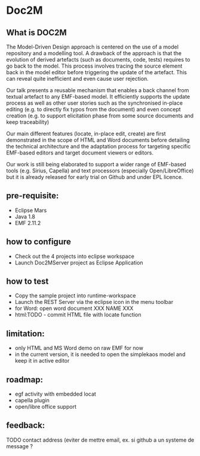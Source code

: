 # Doc2M

## What is DOC2M 

The Model-Driven Design approach is centered on the use of a model repository and a modelling tool. A drawback of the approach is that the evolution of derived artefacts (such as documents, code, tests) requires to go back to the model. This process involves tracing the source element back in the model editor before triggering the update of the artefact. This can reveal quite inefficient and even cause user rejection.

Our talk presents a reusable mechanism that enables a back channel from textual artefact to any EMF-based model. It efficiently supports the update process as well as other user stories such as the synchronised in-place editing (e.g. to directly fix typos from the document) and even concept creation (e.g. to support elicitation phase from some source documents and keep traceability)

Our main different features (locate, in-place edit, create) are first demonstrated in the scope of HTML and Word documents before detailing the technical architecture and the adaptation process for targeting specific EMF-based editors and target document viewers or editors.

Our work is still being elaborated to support a wider range of EMF-based tools (e.g. Sirius, Capella) and text processors (especially Open/LibreOffice) but it is already released for early trial on Github and under EPL licence.

## pre-requisite: 

* Eclipse Mars
* Java 1.8
* EMF 2.11.2

## how to configure

* Check out the 4 projects into eclipse workspace
* Launch Doc2MServer project as Eclipse Application

## how to test

* Copy the sample project into runtime-workspace
* Launch the REST Server via the eclipse icon in the menu toolbar
* for Word: open word document XXX NAME XXX
* html:TODO - commit HTML file with locate function

## limitation: 

* only HTML and MS Word demo on raw EMF for now
* in the current version, it is needed to open the simplekaos model and keep it in active editor

## roadmap:

* egf activity with embedded locat
* capella plugin
* open/libre office support

## feedback: 

TODO contact address (eviter de mettre email, ex. si github a un systeme de message ?
